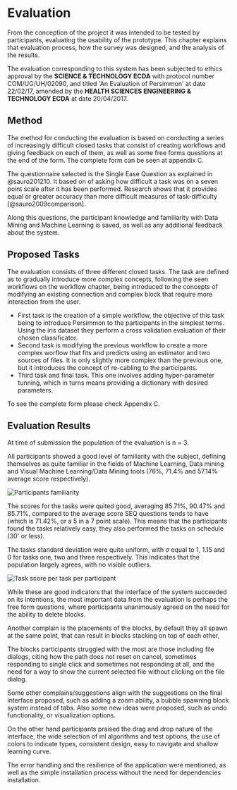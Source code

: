 Evaluation
==========

From the conception of the project it was intended to be tested by
participants, evaluating the usability of the prototype.
This chapter explains that evaluation process, how the survey was designed, and
the analysis of the results.

The evaluation corresponding to this system has been subjected to ethics
approval by the **SCIENCE & TECHNOLOGY ECDA** with protocol number
COM/UG/UH/02090, and titled 'An Evaluation of Persimmon' at date 22/02/17,
amended by the **HEALTH SCIENCES ENGINEERING & TECHNOLOGY ECDA** at date
20/04/2017.


Method
------
The method for conducting the evaluation is based on conducting a series
of increasingly difficult closed tasks that consist of creating workflows and
giving feedback on each of them, as well as some free forms
questions at the end of the form.
The complete form can be seen at appendix C.

The questionnaire selected is the Single Ease Question as explained in
@sauro201210.
It based on of asking how difficult a task was on a seven point scale after it
has been performed.
Research shows that it provides equal or greater accuracy than more difficult
measures of task-difficulty [@sauro2009comparison].

Along this questions, the participant knowledge and familiarity with Data
Mining and Machine Learning is saved, as well as any additional feedback about
the system.


Proposed Tasks
--------------
The evaluation consists of three different closed tasks.
The task are defined as to gradually introduce more complex concepts, following
the seen workflows on the workflow chapter, being introduced to the
concepts of modifying an existing connection and complex block that require
more interaction from the user.

* First task is the creation of a simple workflow, the objective of
    this task being to introduce Persimmon to the participants in the simplest
    terms. Using the iris dataset they perform a cross validation evaluation
    of their chosen classificator.
* Second task is modifying the previous workflow to create a more complex
    worflow that fits and predicts using an estimator and two sources of files.
    It is only slightly more complex than the previous one, but it introduces
    the concept of re-cabling to the participants.
* Third task and final task. This one involves adding hyper-parameter tunning,
    which in turns means providing a dictionary with desired parameters.

To see the complete form please check Appendix C.

Evaluation Results
------------------
At time of submission the population of the evaluation is n = 3.

All participants showed a good level of familiarity with the subject, defining
themselves as quite familiar in the fields of Machine Learning, Data mining and
Visual Machine Learning/Data Mining tools (76%, 71.4% and 57.14% average score
respectively).

![Participants familiarity](images/familiarity.png)

The scores for the tasks were quited good, averaging 85.71%, 90.47% and
85.71%, compared to the average score SEQ questions tends to have (which is
71.42%, or a 5 in a 7 point scale).
This means that the participants found the tasks relatively easy, they also
performed the tasks on schedule (30' or less).

The tasks standard deviation were quite uniform, with $\sigma$ equal to 1, 1.15
and 0 for tasks one, two and three respectively.
This indicates that the population largely agrees, with no visible outliers.

![Task score per task per participant](images/score.png)

While these are good indicators that the interface of the system succeeded on
its intentions, the most important data from the evaluation is perhaps the free
form questions, where participants unanimously agreed on the need for the
ability to delete blocks.

Another complain is the placements of the blocks, by default they all spawn
at the same point, that can result in blocks stacking on top of each other,

The blocks participants struggled with the most are those including file
dialogs, citing how the path does not reset on cancel, sometimes responding
to single click and sometimes not responding at all, and the need for a way
to show the current selected file without clicking on the file dialog.

Some other complains/suggestions align with the suggestions on the final
interface proposed, such as adding a zoom ability, a bubble spawning block
system instead of tabs.
Also some new ideas were proposed, such as undo functionality, or visualization
options.

On the other hand participants praised the drag and drop nature of the
interface, the wide selection of ml algorithms and test options, the use of
colors to indicate types, consistent design, easy to navigate and shallow
learning curve.

The error handling and the resilience of the application were mentioned, as
well as the simple installation process without the need for dependencies
installation.
